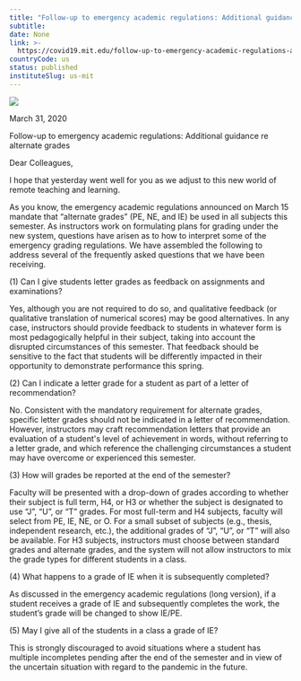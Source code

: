 ```yaml
---
title: "Follow-up to emergency academic regulations: Additional guidance re alternate grades"
subtitle: 
date: None
link: >-
  https://covid19.mit.edu/follow-up-to-emergency-academic-regulations-additional-guidance-re-alternate-grades
countryCode: us
status: published
instituteSlug: us-mit
---
```

![](https://covid19.mit.edu/themes/basis/favicon.ico)

March 31, 2020

Follow-up to emergency academic regulations: Additional guidance re alternate grades

Dear Colleagues,



I hope that yesterday went well for you as we adjust to this new world of remote teaching and learning.



As you know, the emergency academic regulations announced on March 15 mandate that “alternate grades” (PE, NE, and IE) be used in all subjects this semester. As instructors work on formulating plans for grading under the new system, questions have arisen as to how to interpret some of the emergency grading regulations. We have assembled the following to address several of the frequently asked questions that we have been receiving.



(1) Can I give students letter grades as feedback on assignments and examinations?

Yes, although you are not required to do so, and qualitative feedback (or qualitative translation of numerical scores) may be good alternatives. In any case, instructors should provide feedback to students in whatever form is most pedagogically helpful in their subject, taking into account the disrupted circumstances of this semester. That feedback should be sensitive to the fact that students will be differently impacted in their opportunity to demonstrate performance this spring.



(2) Can I indicate a letter grade for a student as part of a letter of recommendation?

No. Consistent with the mandatory requirement for alternate grades, specific letter grades should not be indicated in a letter of recommendation. However, instructors may craft recommendation letters that provide an evaluation of a student's level of achievement in words, without referring to a letter grade, and which reference the challenging circumstances a student may have overcome or experienced this semester.



(3) How will grades be reported at the end of the semester?

Faculty will be presented with a drop-down of grades according to whether their subject is full term, H4, or H3 or whether the subject is designated to use “J”, “U”, or “T” grades. For most full-term and H4 subjects, faculty will select from PE, IE, NE, or O. For a small subset of subjects (e.g., thesis, independent research, etc.), the additional grades of “J”, “U”, or “T” will also be available. For H3 subjects, instructors must choose between standard grades and alternate grades, and the system will not allow instructors to mix the grade types for different students in a class.



(4) What happens to a grade of IE when it is subsequently completed?

As discussed in the emergency academic regulations (long version), if a student receives a grade of IE and subsequently completes the work, the student’s grade will be changed to show IE/PE.



(5) May I give all of the students in a class a grade of IE?

This is strongly discouraged to avoid situations where a student has multiple incompletes pending after the end of the semester and in view of the uncertain situation with regard to the pandemic in the future.